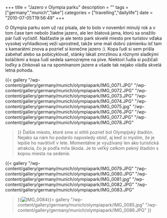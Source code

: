 +++
title = "Jazero v Olympia parku"
description = ""
tags = ["germany","munich","lake"]
categories = ["travelling","dailylife"]
date = "2010-07-05T19:56:49"
+++

O Olympia parku som už raz písala, ale to bolo v novembri minulý rok a v tom čase tam nebolo žiadne
jazero, ale len blatová jama, ktorú sa snažilo pár ľudí vyčistiť. Našťastie je ale tento park
skvelé miesto pre turistov vďaka vysokej vyhliadkovej veži uprostred, takže sme mali dobrú zámienku
ísť tam s kamarátmi znova a pozrieť si konečne jazero :). Kopa ľudí si sem prišla zabehať alebo sa pobicyklovať, stánky lákali zmrzlinou a rôznymi sladkými
koláčikmi a kopa ľudí sedela samozrejme na pive. Niektorí ľudia si požičali loďky a člnkovali sa na
spomínanom jazere a všade tak nejako vládla skvelá letná pohoda.

{{< gallery
    "/wp-content/gallery/germany/munich/olympiapark/IMG_0071.JPG"
    "/wp-content/gallery/germany/munich/olympiapark/IMG_0072.JPG"
    "/wp-content/gallery/germany/munich/olympiapark/IMG_0073.JPG"
    "/wp-content/gallery/germany/munich/olympiapark/IMG_0074.JPG"
    "/wp-content/gallery/germany/munich/olympiapark/IMG_0075.jpg"
    "/wp-content/gallery/germany/munich/olympiapark/IMG_0076.JPG"
    "/wp-content/gallery/germany/munich/olympiapark/IMG_0077.JPG"
    "/wp-content/gallery/germany/munich/olympiapark/IMG_0078.JPG"
>}}
Ďalšie miesto, ktoré sme si stihli pozrieť bol Olympijský štadión. Nejako sa nám ho podarilo
naposledy obísť, aj keď si myslím, že je lepšie ho navštíviť v lete. Momentálne je využívaný len
ako turistická atrakcia, čo je podľa mňa škoda. Je to veľký celkom pekný štadión s kopou miesta na
sedenie.

{{< gallery
    "/wp-content/gallery/germany/munich/olympiapark/IMG_0079.JPG"
    "/wp-content/gallery/germany/munich/olympiapark/IMG_0080.JPG"
    "/wp-content/gallery/germany/munich/olympiapark/IMG_0081.jpg"
    "/wp-content/gallery/germany/munich/olympiapark/IMG_0082.JPG"
    "/wp-content/gallery/germany/munich/olympiapark/IMG_0083.JPG"
>}}<img
class="ngg-singlepic
ngg-left"
src="http://www.ajka-andrej.com/wp-content/gallery/germany/munich/olympiapark/thumbs/thumbs_IMG_0084.JPG" alt="IMG_0084" />{{< gallery
    "/wp-content/gallery/germany/munich/olympiapark/IMG_0085.jpg"
    "/wp-content/gallery/germany/munich/olympiapark/IMG_0086.JPG"
>}}